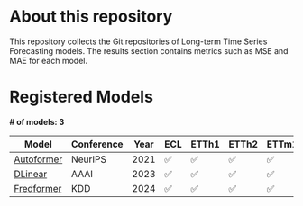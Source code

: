 <!--  About this repository begin-->
# About this repository
This repository collects the Git repositories of Long-term Time Series Forecasting models. The results section contains metrics such as MSE and MAE for each model.


<!--  About this repository end-->
<!--  Registered Models begin-->
# Registered Models

**# of models: 3**

| Model | Conference | Year | ECL | ETTh1 | ETTh2 | ETTm1 | ETTm2 | Exchange | ILI | Solar | Traffic | Weather |
|-----|----------|----|---|-----|-----|-----|-----|--------|---|-----|-------|-------|
|<a href="https://github.com/thuml/Autoformer">Autoformer</a> | NeurIPS | 2021 | :white_check_mark: | :white_check_mark: | :white_check_mark: | :white_check_mark: | :white_check_mark: | :white_check_mark: | :white_check_mark: | :x: | :white_check_mark: | :white_check_mark:|
|<a href="https://github.com/cure-lab/LTSF-Linear">DLinear</a> | AAAI | 2023 | :white_check_mark: | :white_check_mark: | :white_check_mark: | :white_check_mark: | :white_check_mark: | :white_check_mark: | :white_check_mark: | :x: | :white_check_mark: | :x:|
|<a href="https://github.com/chenzRG/Fredformer">Fredformer</a> | KDD | 2024 | :white_check_mark: | :white_check_mark: | :white_check_mark: | :white_check_mark: | :white_check_mark: | :x: | :x: | :white_check_mark: | :white_check_mark: | :white_check_mark:|

<!--  Registered Models end-->